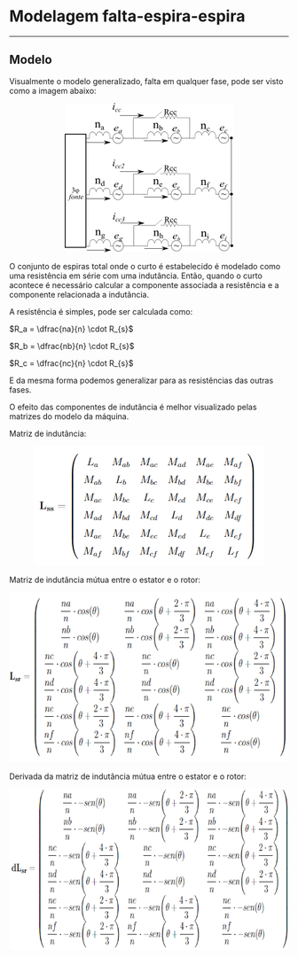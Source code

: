 # Modelagem falta-espira-espira
---

## Modelo
Visualmente o modelo generalizado, falta em qualquer fase, pode ser visto como a imagem abaixo:

<div align="center">
<img src="https://raw.githubusercontent.com/andersoncsalles/falta-espira-espira/main/modelo/imagens_modelo/modelo-generalizada.png" width="304" height="269">
</div>

O conjunto de espiras total onde o curto é estabelecido é modelado como uma resistência em série com uma indutância. Então, quando o curto acontece é necessário calcular a componente associada a resistência e a componente relacionada a indutância. 

A resistência é simples, pode ser calculada como:

$R_a = \dfrac{na}{n} \cdot R_{s}$ 

$R_b = \dfrac{nb}{n} \cdot R_{s}$

$R_c = \dfrac{nc}{n} \cdot R_{s}$

E da mesma forma podemos generalizar para as  resistências das outras fases. 

O efeito das componentes de indutância é melhor visualizado pelas matrizes do modelo da máquina. 

Matriz de indutância:

<div align="center">
<img src="https://raw.githubusercontent.com/andersoncsalles/falta-espira-espira/main/modelo/imagens_modelo/matriz_indutancia_estator.PNG" width="417" height="216">
</div>

Matriz de indutância mútua entre o estator e o rotor:

<div align="center">
<img src="https://raw.githubusercontent.com/andersoncsalles/falta-espira-espira/main/modelo/imagens_modelo/matriz_indutancia_mutua_estator_rotor.PNG" width="649" height="307">
</div>

Derivada da matriz de indutância mútua  entre o estator e o rotor:

<div align="center">
<img src="https://raw.githubusercontent.com/andersoncsalles/falta-espira-espira/main/modelo/imagens_modelo/derivada_da_matriz_de_indutancia_mutua_estator_rotor.PNG" width="717" height="291">
</div>

